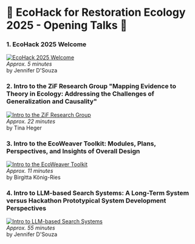 # 🌱 EcoHack for Restoration Ecology 2025 - Opening Talks 🌿  

### 1. EcoHack 2025 Welcome  
[![EcoHack 2025 Welcome](https://img.youtube.com/vi/C2qAUbG00AY/0.jpg)](https://www.youtube.com/watch?v=C2qAUbG00AY)  
*Approx. 5 minutes*  
by Jennifer D'Souza  

### 2. Intro to the ZiF Research Group "Mapping Evidence to Theory in Ecology: Addressing the Challenges of Generalization and Causality"  
[![Intro to the ZiF Research Group](https://img.youtube.com/vi/lCQ9dlH91Kc/0.jpg)](https://www.youtube.com/watch?v=lCQ9dlH91Kc)  
*Approx. 22 minutes*  
by Tina Heger  

### 3. Intro to the EcoWeaver Toolkit: Modules, Plans, Perspectives, and Insights of Overall Design  
[![Intro to the EcoWeaver Toolkit](https://img.youtube.com/vi/WNKtJldBL2k/0.jpg)](https://www.youtube.com/watch?v=WNKtJldBL2k)  
*Approx. 11 minutes*  
by Birgitta König-Ries  

### 4. Intro to LLM-based Search Systems: A Long-Term System versus Hackathon Prototypical System Development Perspectives  
[![Intro to LLM-based Search Systems](https://img.youtube.com/vi/rUsD0UBHS1U/0.jpg)](https://www.youtube.com/watch?v=rUsD0UBHS1U)  
*Approx. 55 minutes*  
by Jennifer D'Souza  
